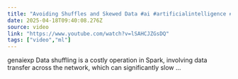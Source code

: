 ```yaml
---
title: "Avoiding Shuffles and Skewed Data #ai #artificialintelligence #machinelearning #aiagent #Avoiding"
date: 2025-04-18T09:40:08.276Z
source: video
link: "https://www.youtube.com/watch?v=lSAHCJZGsDQ"
tags: ["video","ml"]
---
```

genaiexp Data shuffling is a costly operation in Spark, involving data transfer across the network, which can significantly slow ...
